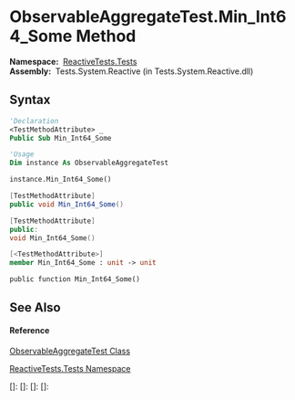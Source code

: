 # ObservableAggregateTest.Min\_Int64\_Some Method

**Namespace:**  [ReactiveTests.Tests](ReactiveTests.Tests\ReactiveTests.Tests.md)  
**Assembly:**  Tests.System.Reactive (in Tests.System.Reactive.dll)

## Syntax

```vb
'Declaration
<TestMethodAttribute> _
Public Sub Min_Int64_Some
```

```vb
'Usage
Dim instance As ObservableAggregateTest

instance.Min_Int64_Some()
```

```csharp
[TestMethodAttribute]
public void Min_Int64_Some()
```

```c++
[TestMethodAttribute]
public:
void Min_Int64_Some()
```

```fsharp
[<TestMethodAttribute>]
member Min_Int64_Some : unit -> unit 
```

```jscript
public function Min_Int64_Some()
```

## See Also

#### Reference

[ObservableAggregateTest Class](ObservableAggregateTest\ObservableAggregateTest.md)

[ReactiveTests.Tests Namespace](ReactiveTests.Tests\ReactiveTests.Tests.md)

[]: 
[]: 
[]: 
[]: 